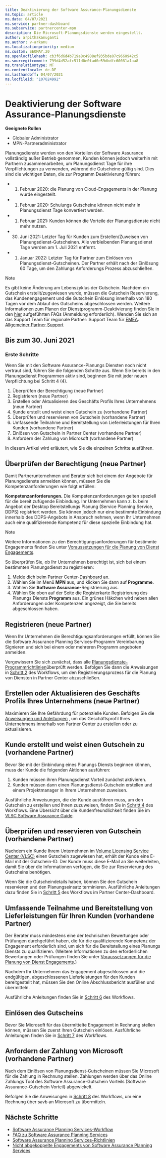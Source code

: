 ```yaml
---
title: Deaktivierung der Software Assurance-Planungsdienste
ms.topic: article
ms.date: 04/07/2021
ms.service: partner-dashboard
ms.subservice: partnercenter-mpn
description: Die Microsoft-Planungsdienste werden eingestellt.
author: arpithakanuganti
ms.author: v-arkanu
ms.localizationpriority: medium
ms.custom: SEOMAY.20
ms.openlocfilehash: cb3f6d6d4b719a8c4988ef935bde07c9660942c5
ms.sourcegitcommit: 799d4d52afc511d0e0fad0e59dbdfc60081a1aa8
ms.translationtype: MT
ms.contentlocale: de-DE
ms.lasthandoff: 04/07/2021
ms.locfileid: "107024992"
---
```

# <a name="software-assurance-planning-services-retirement"></a>Deaktivierung der Software Assurance-Planungsdienste

**Geeignete Rollen**

- Globaler Administrator
- MPN-Partneradministrator


Planungsdienste werden von den Vorteilen der Software Assurance vollständig außer Betrieb genommen, Kunden können jedoch weiterhin mit Partnern zusammenarbeiten, um Planungsdienst Tage für ihre Verpflichtungen zu verwenden, während die Gutscheine gültig sind. Dies sind die wichtigen Daten, die zur Programm Deaktivierung führen: 

- 1. Februar 2020: die Planung von Cloud-Engagements in der Planung wurde eingestellt.  
- 1. Februar 2020: Schulungs Gutscheine können nicht mehr in Planungsdienst Tage konvertiert werden.  
- 1. Februar 2021: Kunden können die Vorteile der Planungsdienste nicht mehr nutzen. 
- 30. Juni 2021: Letzter Tag für Kunden zum Erstellen/Zuweisen von Planungsdienst-Gutscheinen. Alle verbleibenden Planungsdienst Tage werden am 1. Juli 2021 entfernt.
- 1. Januar 2022: Letzter Tag für Partner zum Einlösen von Planungsdienst-Gutscheinen. Der Partner erhält nach der Einlösung 60 Tage, um den Zahlungs Anforderungs Prozess abzuschließen.  

>[!NOTE]
>Es gibt keine Änderung am Lebenszyklus der Gutschein. Nachdem ein Gutschein erstellt/zugewiesen wurde, müssen die Gutschein Reservierung, das Kundenengagement und die Gutschein Einlösung innerhalb von 180 Tagen vor dem Ablauf des Gutscheins abgeschlossen werden.  Weitere Informationen zum Planen der Dienstprogramm-Deaktivierung finden Sie in den [hier](https://partner.microsoft.com/resources/collection/software-assurance-benefit-changes#/) aufgeführten FAQs (Anmeldung erforderlich).  Wenden Sie sich an das Support Team für regionale Partner: Support Team für [EMEA](mailto:savoucher@msdirectservices.com). [Allgemeiner Partner Support](https://partner.microsoft.com/dashboard/support/servicerequests)

## <a name="until-june-30-2021"></a>Bis zum 30. Juni 2021

### <a name="get-started"></a>Erste Schritte

Wenn Sie mit den Software Assurance-Planungs Diensten noch nicht vertraut sind, führen Sie die folgenden Schritte aus. Wenn Sie bereits in den Planungsdienst Programmen aktiv sind, beginnen Sie mit jeder neuen Verpflichtung bei Schritt 4 (4).

1. Überprüfen der Berechtigung (neue Partner)
2. Registrieren (neue Partner)
3. Erstellen oder Aktualisieren des Geschäfts Profils Ihres Unternehmens (neue Partner)
4. Kunde erstellt und weist einen Gutschein zu (vorhandene Partner)
5. Überprüfen und reservieren von Gutschein (vorhandene Partner)
6. Umfassende Teilnahme und Bereitstellung von Lieferleistungen für Ihren Kunden (vorhandene Partner)
7. Einlösen von Gutschein in Partner Center (vorhandene Partner)
8. Anfordern der Zahlung von Microsoft (vorhandene Partner)

In diesem Artikel wird erläutert, wie Sie die einzelnen Schritte ausführen.

## <a name="verify-eligibility-new-partners"></a>Überprüfen der Berechtigung (neue Partner)

Damit Partnerunternehmen und Berater sich bei einem der Angebote für Planungsdienste anmelden können, müssen Sie die Kompetenzanforderungen wie folgt erfüllen:

**Kompetenzanforderungen.** Die Kompetenzanforderungen gelten speziell für die bereit zufügende Einbindung. Ihr Unternehmen kann z. b. beim Angebot der Desktop Bereitstellungs Planung (Service Planning Service, DDPS) registriert werden. Sie können jedoch nur eine bestimmte Einbindung innerhalb des DDPS-Angebots in Anspruch nehmen, wenn Ihr Unternehmen auch eine qualifizierende Kompetenz für diese spezielle Einbindung hat.

>[!NOTE]
> Weitere Informationen zu den Berechtigungsanforderungen für bestimmte Engagements finden Sie unter [Voraussetzungen für die Planung von Dienst Engagements](software-assurance-dps-requirements.md).

So überprüfen Sie, ob Ihr Unternehmen berechtigt ist, sich bei einem bestimmten Planungsdienst zu registrieren:

1. Melde dich beim Partner Center-[Dashboard](https://partner.microsoft.com/dashboard/home) an.
2. Wählen Sie im Menü **MPN** aus, und klicken Sie dann auf **Programme**.
3. Wählen Sie **Software Assurance**-Registrierung aus.
4. Wählen Sie oben auf der Seite die Registerkarte Registrierung des Planungs Diensts **Programm** aus. Ein grünes Häkchen wird neben allen Anforderungen oder Kompetenzen angezeigt, die Sie bereits abgeschlossen haben.

## <a name="enroll-new-partners"></a>Registrieren (neue Partner)

Wenn Ihr Unternehmen die Berechtigungsanforderungen erfüllt, können Sie die Software Assurance Planning Services-Programm Vereinbarung Signieren und sich bei einem oder mehreren Programm angeboten anmelden.

Vergewissern Sie sich zunächst, dass alle [Planungsdienste-Programmrichtlinien](https://go.microsoft.com/fwlink/?linkid=2115984)überprüft werden. Befolgen Sie dann die Anweisungen in [Schritt 2](https://go.microsoft.com/fwlink/?linkid=2115983) des Workflows, um den Registrierungsprozess für die Planung von Diensten in Partner Center abzuschließen.


## <a name="create-or-update-your-companys-business-profile-new-partners"></a>Erstellen oder Aktualisieren des Geschäfts Profils Ihres Unternehmens (neue Partner)

Maximieren Sie Ihre Gefährdung für potenzielle Kunden. Befolgen Sie die [Anweisungen und Anleitungen](create-a-marketing-profile.md) , um das Geschäftsprofil Ihres Unternehmens innerhalb von Partner Center zu erstellen oder zu aktualisieren.

## <a name="customer-creates-and-assigns-voucher-existing-partners"></a>Kunde erstellt und weist einen Gutschein zu (vorhandene Partner)

Bevor Sie mit der Einbindung eines Planungs Diensts beginnen können, muss der Kunde die folgenden Aktionen ausführen:

1. Kunden müssen ihren Planungsdienst Vorteil zunächst aktivieren.
2. Kunden müssen dann einen Planungsdienst-Gutschein erstellen und einem Projektmanager in Ihrem Unternehmen zuweisen.

Ausführliche Anweisungen, die der Kunde ausführen muss, um den Gutschein zu erstellen und Ihnen zuzuweisen, finden Sie in [Schritt 4](https://go.microsoft.com/fwlink/?linkid=2115983) des Workflows. Eine Übersicht über die Kundenfreundlichkeit finden Sie im [VLSC Software Assurance Guide](https://download.microsoft.com/download/A/7/D/A7D04694-1B1E-4B18-918F-0EDCD43BA2E5/VLSC-Software-Assurance-Guide_en-US.pdf).

## <a name="validate-and-reserve-voucher-existing-partners"></a>Überprüfen und reservieren von Gutschein (vorhandene Partner)

Nachdem ein Kunde Ihrem Unternehmen im [Volume Licensing Service Center (VLSC)](https://www.microsoft.com/Licensing/servicecenter/default.aspx) einen Gutschein zugewiesen hat, erhält der Kunde eine E-Mail mit der Gutschein-ID. Der Kunde muss diese E-Mail an Sie weiterleiten, damit Sie über die Informationen verfügen, die Sie zur Reservierung des Gutscheins benötigen.

Wenn Sie die Gutscheindetails haben, können Sie den Gutschein reservieren und den Planungseinsatz terminieren. Ausführliche Anleitungen dazu finden Sie in [Schritt 5](https://go.microsoft.com/fwlink/?linkid=2115983) des Workflows im Partner Center-Dashboard.

## <a name="complete-engagement-and-provide-deliverables-to-your-customer-existing-partners"></a>Umfassende Teilnahme und Bereitstellung von Lieferleistungen für Ihren Kunden (vorhandene Partner)

Der Berater muss mindestens eine der technischen Bewertungen oder Prüfungen durchgeführt haben, die für die qualifizierende Kompetenz der Engagement erforderlich sind, um sich für die Bereitstellung eines Planungs Diensts zu qualifizieren. (Weitere Informationen zu den erforderlichen Bewertungen oder Prüfungen finden Sie unter [Voraussetzungen für die Planung von Dienst Engagements](software-assurance-dps-requirements.md).)

Nachdem Ihr Unternehmen das Engagement abgeschlossen und die endgültigen, abgeschlossenen Lieferleistungen für den Kunden bereitgestellt hat, müssen Sie den Online Abschlussbericht ausfüllen und übermitteln.

Ausführliche Anleitungen finden Sie in [Schritt 6](https://go.microsoft.com/fwlink/?linkid=2115983) des Workflows.

## <a name="redeem-voucher"></a>Einlösen des Gutscheins

Bevor Sie Microsoft für das übermittelte Engagement in Rechnung stellen können, müssen Sie zuerst Ihren Gutschein einlösen. Ausführliche Anleitungen finden Sie in [Schritt 7](https://go.microsoft.com/fwlink/?linkid=2115983) des Workflows.

## <a name="request-payment-from-microsoft-existing-partners"></a>Anfordern der Zahlung von Microsoft (vorhandene Partner)

Nach dem Einlösen von Planungsdienst-Gutscheinen müssen Sie Microsoft für die Zahlung in Rechnung stellen. Zahlungen werden über das Online Zahlungs Tool des Software Assurance-Gutschein Vorteils (Software Assurance-Gutschein Vorteil) abgewickelt.

Befolgen Sie die Anweisungen in [Schritt 8](https://go.microsoft.com/fwlink/?linkid=2115983) des Workflows, um eine Rechnung über savb an Microsoft zu übermitteln.

## <a name="next-steps"></a>Nächste Schritte

- [Software Assurance Planning Services-Workflow](https://go.microsoft.com/fwlink/?linkid=2115983)
- [FAQ zu Software Assurance Planning Services](https://go.microsoft.com/fwlink/?linkid=2116077)
- [Software Assurance Planning Services-Richtlinien](https://go.microsoft.com/fwlink/?linkid=2115984)
- [Nicht abgekoppelte Engagements von Software Assurance Planning Services](https://query.prod.cms.rt.microsoft.com/cms/api/am/binary/RE4sln9)
